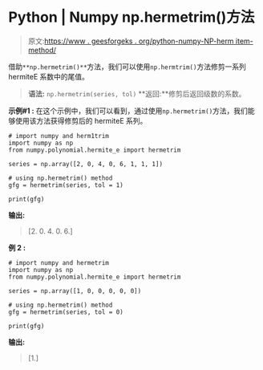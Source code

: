 # Python | Numpy np.hermetrim()方法

> 原文:[https://www . geesforgeks . org/python-numpy-NP-herm item-method/](https://www.geeksforgeeks.org/python-numpy-np-hermetrim-method/)

借助`**np.hermetrim()**`方法，我们可以使用`np.hermtrim()`方法修剪一系列 hermiteE 系数中的尾值。

> **语法:** `np.hermetrim(series, tol)`
> **返回:**修剪后返回级数的系数。

**示例#1 :**
在这个示例中，我们可以看到，通过使用`np.hermetrim()`方法，我们能够使用该方法获得修剪后的 hermiteE 系列。

```
# import numpy and herm1trim
import numpy as np
from numpy.polynomial.hermite_e import hermetrim

series = np.array([2, 0, 4, 0, 6, 1, 1, 1])

# using np.hermetrim() method
gfg = hermetrim(series, tol = 1)

print(gfg)
```

**输出:**

> [2\. 0\. 4\. 0\. 6.]

**例 2 :**

```
# import numpy and hermetrim
import numpy as np
from numpy.polynomial.hermite_e import hermetrim

series = np.array([1, 0, 0, 0, 0, 0])

# using np.hermetrim() method
gfg = hermetrim(series, tol = 0)

print(gfg)
```

**输出:**

> [1.]